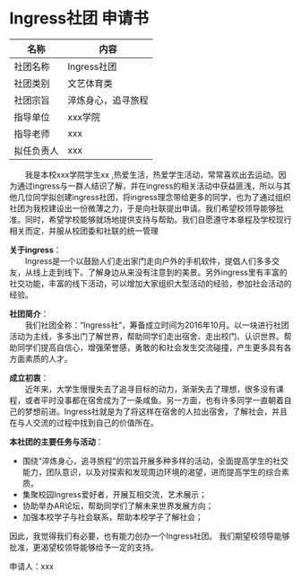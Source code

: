 Ingress社团 申请书
=============

| 名称 | 内容 |
| --- | ---- |
| 社团名称 | Ingress社团 |
| 社团类别 | 文艺体育类 |
| 社团宗旨 | 淬炼身心，追寻旅程 |
| 指导单位 | xxx学院 |
| 指导老师 | xxx |
| 拟任负责人 | xxx |

&emsp;&emsp;我是本校xxx学院学生xx ,热爱生活，热爱学生活动，常常喜欢出去运动。因为通过ingress与一群人结识了解，并在ingress的相关活动中获益匪浅，所以与其他几位同学拟创建ingress社团，将ingress理念带给更多的同学，也为了通过组织社团为我校建设出一份微薄之力，于是向社联提出申请。我们希望校领导能够批准。同时，希望学校能够就场地提供支持与帮助。我们自愿遵守本章程及学校现行相关而定，并服从校团委和社联的统一管理

**关于ingress**：  
&emsp;&emsp;Ingress是一个以鼓励人们走出家门走向户外的手机软件，提倡人们多多交友，从线上走到线下。了解身边从来没有注意到的美景。另外ingress里有丰富的社交功能，丰富的线下活动，可以增加大家组织大型活动的经验，参加社会活动的经验。

**社团简介**：  
&emsp;&emsp;我们社团全称：“Ingress社”，筹备成立时间为2016年10月。以一块进行社团活动为主线，多多出门了解世界，帮助同学们走出宿舍、走出校门、认识世界。帮助同学们提高自信心，增强荣誉感，勇敢的和社会发生交流碰撞，产生更多具有各方面素质的人才。

**成立初衷**：  
&emsp;&emsp;近年来，大学生慢慢失去了追寻目标的动力，渐渐失去了理想，很多没有课程，或者平时没事都在宿舍成为了一条咸鱼。另一方面，也有许多同学一直朝着自己的梦想前进。Ingress社就是为了将这样在宿舍的人拉出宿舍，了解社会，并且在与人交流的过程中找到自己的价值所在。

**本社团的主要任务与活动**：  
- 围绕“淬炼身心，追寻旅程”的宗旨开展多种多样的活动，全面提高学生的社交能力，团队意识，以及对探索和发现周边环境的渴望，进而提高学生的综合素质。
- 集聚校园Ingress爱好者，开展互相交流，艺术展示； 
- 协助举办AR论坛，帮助同学们了解未来世界发展方向；
- 加强本校学子与社会联系，帮助本校学子了解社会； 

因此，我觉得我们有必要，也有能力创办一个Ingress社团。 我们期望校领导能够批准，更渴望校领导能够给予一定的支持。

申请人：xxx
